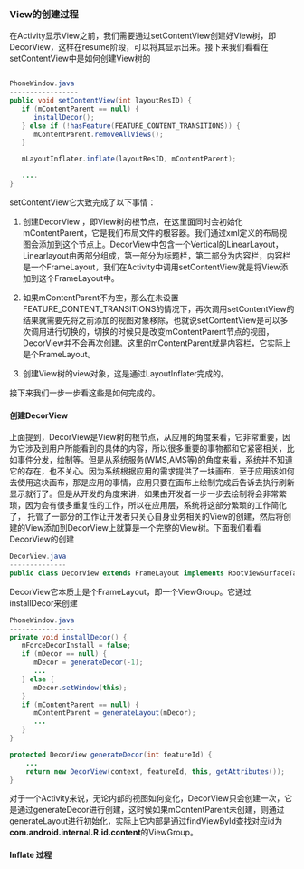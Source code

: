 ### View的创建过程

在Activity显示View之前，我们需要通过setContentView创建好View树，即DecorView，这样在resume阶段，可以将其显示出来。接下来我们看看在setContentView中是如何创建View树的

```java

PhoneWindow.java
-----------------
public void setContentView(int layoutResID) {
   if (mContentParent == null) {
      installDecor();
   } else if (!hasFeature(FEATURE_CONTENT_TRANSITIONS)) {
      mContentParent.removeAllViews();
   }

   mLayoutInflater.inflate(layoutResID, mContentParent);

   ....
}
```

setContentView它大致完成了以下事情：
1. 创建DecorView ，即View树的根节点，在这里面同时会初始化mContentParent，它是我们布局文件的根容器。我们通过xml定义的布局视图会添加到这个节点上。DecorView中包含一个Vertical的LinearLayout，Linearlayout由两部分组成，第一部分为标题栏，第二部分为内容栏，内容栏是一个FrameLayout，我们在Activity中调用setContentView就是将View添加到这个FrameLayout中。
2. 如果mContentParent不为空，那么在未设置FEATURE_CONTENT_TRANSITIONS的情况下，再次调用setContentView的结果就需要先将之前添加的视图对象移除，也就说setContentView是可以多次调用进行切换的，切换的时候只是改变mContentParent节点的视图，DecorView并不会再次创建。这里的mContentParent就是内容栏，它实际上是个FrameLayout。

3. 创建View树的view对象，这是通过LayoutInflater完成的。

接下来我们一步一步看这些是如何完成的。

#### 创建DecorView

上面提到，DecorView是View树的根节点，从应用的角度来看，它非常重要，因为它涉及到用户所能看到的具体的内容，所以很多重要的事物都和它紧密相关，比如事件分发，绘制等。但是从系统服务(WMS,AMS等)的角度来看，系统并不知道它的存在，也不关心。因为系统根据应用的需求提供了一块画布，至于应用该如何去使用这块画布，那是应用的事情，应用只要在画布上绘制完成后告诉去执行刷新显示就行了。但是从开发的角度来讲，如果由开发者一步一步去绘制将会非常繁琐，因为会有很多重复性的工作，所以在应用层，系统将这部分繁琐的工作简化了， 托管了一部分的工作让开发者只关心自身业务相关的View的创建，然后将创建的View添加到DecorView上就算是一个完整的View树。下面我们看看DecorView的创建

```java
DecorView.java
--------------    
public class DecorView extends FrameLayout implements RootViewSurfaceTaker, WindowCallbacks
```

DecorView它本质上是个FrameLayout，即一个ViewGroup。它通过installDecor来创建

```java
PhoneWindow.java
----------------    
private void installDecor() {
   mForceDecorInstall = false;
   if (mDecor == null) {
      mDecor = generateDecor(-1);
      ...
   } else {
      mDecor.setWindow(this);
   }
   if (mContentParent == null) {
      mContentParent = generateLayout(mDecor);
      ... 
   }
}

protected DecorView generateDecor(int featureId) {
    ...
    return new DecorView(context, featureId, this, getAttributes());
}
```
对于一个Activity来说，无论内部的视图如何变化，DecorView只会创建一次，它是通过generateDecor进行创建，这时候如果mContentParent未创建，则通过generateLayout进行初始化，实际上它内部是通过findViewById查找对应id为**com.android.internal.R.id.content**的ViewGroup。

#### Inflate 过程



